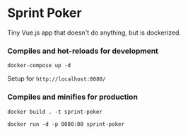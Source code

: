 # Sprint Poker

Tiny Vue.js app that doesn't do anything, but is dockerized.

### Compiles and hot-reloads for development
```
docker-compose up -d
```
Setup for `http://localhost:8080/`


### Compiles and minifies for production
```
docker build . -t sprint-poker

docker run -d -p 8080:80 sprint-poker
```
